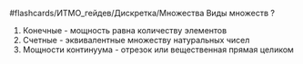 #flashcards/ИТМО_гейдев/Дискретка/Множества
Виды множеств
?
1. Конечные - мощность равна количеству элементов
2. Счетные - эквивалентные множеству натуральных чисел
3. Мощности континуума - отрезок или вещественная прямая целиком
